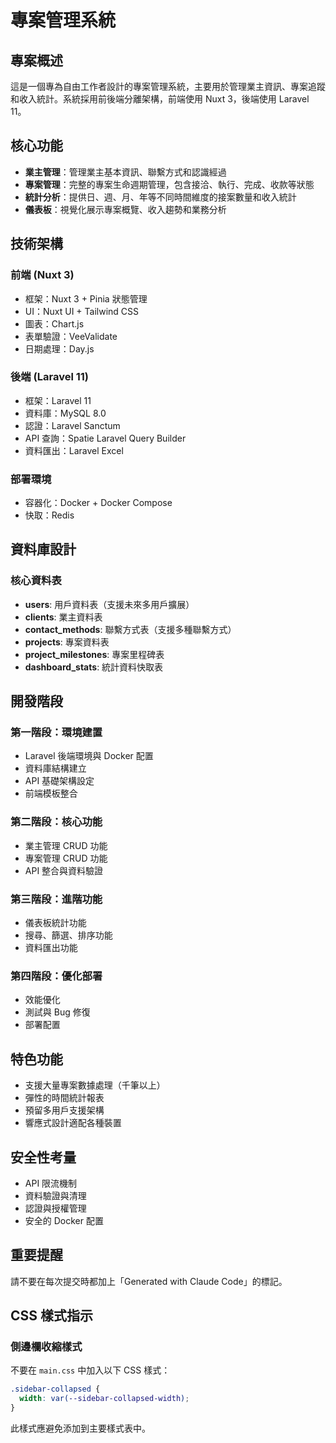 # 專案管理系統

## 專案概述
這是一個專為自由工作者設計的專案管理系統，主要用於管理業主資訊、專案追蹤和收入統計。系統採用前後端分離架構，前端使用 Nuxt 3，後端使用 Laravel 11。

## 核心功能
- **業主管理**：管理業主基本資訊、聯繫方式和認識經過
- **專案管理**：完整的專案生命週期管理，包含接洽、執行、完成、收款等狀態
- **統計分析**：提供日、週、月、年等不同時間維度的接案數量和收入統計
- **儀表板**：視覺化展示專案概覽、收入趨勢和業務分析

## 技術架構

### 前端 (Nuxt 3)
- 框架：Nuxt 3 + Pinia 狀態管理
- UI：Nuxt UI + Tailwind CSS
- 圖表：Chart.js
- 表單驗證：VeeValidate
- 日期處理：Day.js

### 後端 (Laravel 11)
- 框架：Laravel 11
- 資料庫：MySQL 8.0
- 認證：Laravel Sanctum
- API 查詢：Spatie Laravel Query Builder
- 資料匯出：Laravel Excel

### 部署環境
- 容器化：Docker + Docker Compose
- 快取：Redis

## 資料庫設計

### 核心資料表
- **users**: 用戶資料表（支援未來多用戶擴展）
- **clients**: 業主資料表
- **contact_methods**: 聯繫方式表（支援多種聯繫方式）
- **projects**: 專案資料表
- **project_milestones**: 專案里程碑表
- **dashboard_stats**: 統計資料快取表

## 開發階段

### 第一階段：環境建置
- Laravel 後端環境與 Docker 配置
- 資料庫結構建立
- API 基礎架構設定
- 前端模板整合

### 第二階段：核心功能
- 業主管理 CRUD 功能
- 專案管理 CRUD 功能
- API 整合與資料驗證

### 第三階段：進階功能
- 儀表板統計功能
- 搜尋、篩選、排序功能
- 資料匯出功能

### 第四階段：優化部署
- 效能優化
- 測試與 Bug 修復
- 部署配置

## 特色功能
- 支援大量專案數據處理（千筆以上）
- 彈性的時間統計報表
- 預留多用戶支援架構
- 響應式設計適配各種裝置

## 安全性考量
- API 限流機制
- 資料驗證與清理
- 認證與授權管理
- 安全的 Docker 配置

## 重要提醒
請不要在每次提交時都加上「Generated with Claude Code」的標記。

## CSS 樣式指示

### 側邊欄收縮樣式
不要在 `main.css` 中加入以下 CSS 樣式：
```css
.sidebar-collapsed {
  width: var(--sidebar-collapsed-width);
}
```

此樣式應避免添加到主要樣式表中。